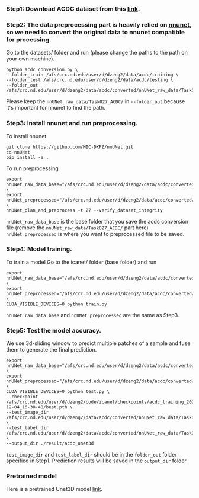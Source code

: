 ### Step1: Download ACDC dataset from this [link](http://humanheart-project.creatis.insa-lyon.fr/database/#collection/637218c173e9f0047faa00fb).


### Step2: The data preprocessing part is heavily relied on [nnunet](https://github.com/MIC-DKFZ/nnUNet), so we need to convert the original data to nnunet compatible for processing.

Go to the datasets/ folder and run (please change the paths to the path on your own machine).
```
python acdc_conversion.py \
--folder_train /afs/crc.nd.edu/user/d/dzeng2/data/acdc/training \
--folder_test /afs/crc.nd.edu/user/d/dzeng2/data/acdc/testing \
--folder_out /afs/crc.nd.edu/user/d/dzeng2/data/acdc/converted/nnUNet_raw_data/Task027_ACDC/
```
Please keep the `nnUNet_raw_data/Task027_ACDC/` in `--folder_out` because it's important for nnunet to find the path.

### Step3: Install nnunet and run preprocessing.

To install nnunet
```
git clone https://github.com/MIC-DKFZ/nnUNet.git
cd nnUNet
pip install -e .
```

To run preprocessing
```
export nnUNet_raw_data_base="/afs/crc.nd.edu/user/d/dzeng2/data/acdc/converted"; \
export nnUNet_preprocessed="/afs/crc.nd.edu/user/d/dzeng2/data/acdc/converted/nnUNet_preprocessed"; \
nnUNet_plan_and_preprocess -t 27 --verify_dataset_integrity
```
`nnUNet_raw_data_base` is the base folder that you save the acdc conversion file (remove the `nnUNet_raw_data/Task027_ACDC/` part here)
`nnUNet_preprocessed` is where you want to preprocessed file to be saved.

### Step4: Model training.

To train a model
Go to the icanet/ folder (base folder) and run
```
export nnUNet_raw_data_base="/afs/crc.nd.edu/user/d/dzeng2/data/acdc/converted"; \
export nnUNet_preprocessed="/afs/crc.nd.edu/user/d/dzeng2/data/acdc/converted/nnUNet_preprocessed"; \
CUDA_VISIBLE_DEVICES=0 python train.py
```
`nnUNet_raw_data_base` and `nnUNet_preprocessed` are the same as Step3.


### Step5: Test the model accuracy.

We use 3d-sliding window to predict multiple patches of a sample and fuse them to generate the final prediction.
```
export nnUNet_raw_data_base="/afs/crc.nd.edu/user/d/dzeng2/data/acdc/converted"; \
export nnUNet_preprocessed="/afs/crc.nd.edu/user/d/dzeng2/data/acdc/converted/nnUNet_preprocessed"; \
CUDA_VISIBLE_DEVICES=0 python test.py \
--checkpoint /afs/crc.nd.edu/user/d/dzeng2/code/icanet/checkpoints/acdc_training_2022-12-04_16-38-48/best.pth \
--test_image_dir /afs/crc.nd.edu/user/d/dzeng2/data/acdc/converted/nnUNet_raw_data/Task027_ACDC/imagesTs \
--test_label_dir /afs/crc.nd.edu/user/d/dzeng2/data/acdc/converted/nnUNet_raw_data/Task027_ACDC/labelsTs \
--output_dir ./result/acdc_unet3d
```
`test_image_dir` and `test_label_dir` should be in the `folder_out` folder specified in Step1. Prediction results will be saved in the `output_dir` folder

### Pretrained model

Here is a pretrained Unet3D model [link](https://drive.google.com/drive/folders/1ujIVnpkufIlcuoJXMqtEnIWxHoH7xiMH?usp=sharing).
